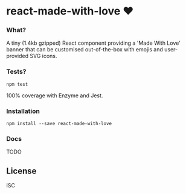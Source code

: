 # react-made-with-love ❤️

### What?
A tiny (1.4kb gzipped) React component providing a 'Made With Love' banner that can be customised out-of-the-box with emojis and user-provided SVG icons.

### Tests?

`npm test`

100% coverage with Enzyme and Jest.

### Installation

`npm install --save react-made-with-love`

### Docs

TODO

## License

ISC
